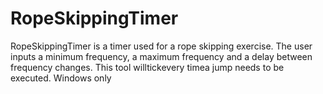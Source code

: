 # RopeSkippingTimer
RopeSkippingTimer is a timer used for a rope skipping exercise. The user inputs a minimum frequency, a maximum frequency and a delay between frequency changes. This tool willtickevery timea jump needs to be executed. Windows only
